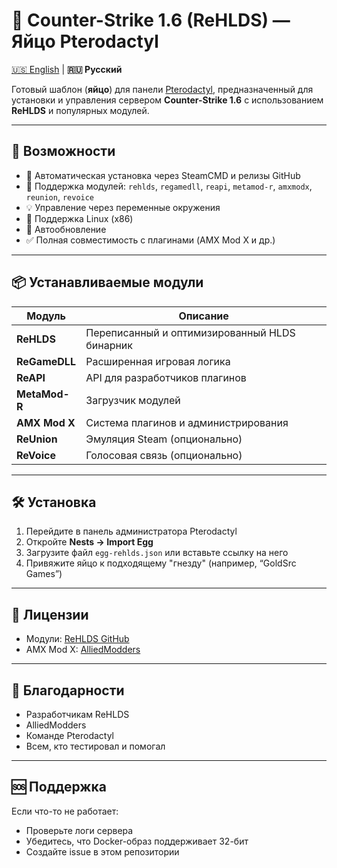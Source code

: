 # 🧪 Counter-Strike 1.6 (ReHLDS) — Яйцо Pterodactyl

[🇺🇸 English](README.md) | **🇷🇺 Русский**

Готовый шаблон (**яйцо**) для панели [Pterodactyl](https://pterodactyl.io), предназначенный для установки и управления сервером **Counter-Strike 1.6** с использованием **ReHLDS** и популярных модулей.

---

## 🚀 Возможности

- 🔧 Автоматическая установка через SteamCMD и релизы GitHub
- 🧩 Поддержка модулей: `rehlds`, `regamedll`, `reapi`, `metamod-r`, `amxmodx`, `reunion`, `revoice`
- 💡 Управление через переменные окружения
- 🐧 Поддержка Linux (x86)
- 🔄 Автообновление
- ✅ Полная совместимость с плагинами (AMX Mod X и др.)

---

## 📦 Устанавливаемые модули

| Модуль         | Описание                                      |
|----------------|-----------------------------------------------|
| **ReHLDS**     | Переписанный и оптимизированный HLDS бинарник |
| **ReGameDLL**  | Расширенная игровая логика                    |
| **ReAPI**      | API для разработчиков плагинов                |
| **MetaMod-R**  | Загрузчик модулей                             |
| **AMX Mod X**  | Система плагинов и администрирования          |
| **ReUnion**    | Эмуляция Steam (опционально)                  |
| **ReVoice**    | Голосовая связь (опционально)                 |

---

## 🛠 Установка

1. Перейдите в панель администратора Pterodactyl
2. Откройте **Nests → Import Egg**
3. Загрузите файл `egg-rehlds.json` или вставьте ссылку на него
4. Привяжите яйцо к подходящему "гнезду" (например, “GoldSrc Games”)

---

## 📄 Лицензии

- Модули: [ReHLDS GitHub](https://github.com/rehlds)
- AMX Mod X: [AlliedModders](https://github.com/alliedmodders/amxmodx)

---

## 🤝 Благодарности

- Разработчикам ReHLDS
- AlliedModders
- Команде Pterodactyl
- Всем, кто тестировал и помогал

---

## 🆘 Поддержка

Если что-то не работает:
- Проверьте логи сервера
- Убедитесь, что Docker-образ поддерживает 32-бит
- Создайте issue в этом репозитории

